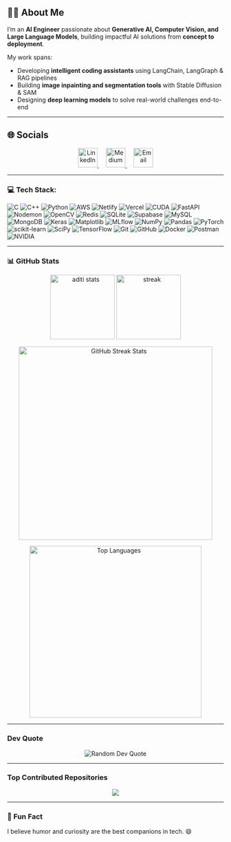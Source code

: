 ## 👩‍💻 About Me  
I’m an **AI Engineer** passionate about **Generative AI, Computer Vision, and Large Language Models**, building impactful AI solutions from **concept to deployment**.  

My work spans:
-  Developing **intelligent coding assistants** using LangChain, LangGraph & RAG pipelines  
-  Building **image inpainting and segmentation tools** with Stable Diffusion & SAM  
-  Designing **deep learning models** to solve real-world challenges end-to-end  

---

## 🌐 Socials
<p align="center">
  <a href="https://www.linkedin.com/in/aditisharma2307" target="_blank">
    <img src="https://cdn.jsdelivr.net/gh/devicons/devicon/icons/linkedin/linkedin-original.svg" alt="LinkedIn" height="45" width="45" />
  </a>
  &nbsp;&nbsp;&nbsp;
  <a href="https://medium.com/@aditisharma232014" target="_blank">
    <img src="https://cdn.jsdelivr.net/gh/devicons/devicon/icons/markdown/markdown-original.svg" alt="Medium" height="45" width="45" />
  </a>
  &nbsp;&nbsp;&nbsp;
  <a href="mailto:aditish2307@gmail.com" target="_blank">
    <img src="https://cdn.jsdelivr.net/gh/devicons/devicon/icons/google/google-original.svg" alt="Email" height="45" width="45" />
  </a>
</p>

---

### 💻 Tech Stack:

![C](https://img.shields.io/badge/C-00599C?style=for-the-badge&logo=c&logoColor=white)
![C++](https://img.shields.io/badge/C++-00599C?style=for-the-badge&logo=cplusplus&logoColor=white)
![Python](https://img.shields.io/badge/Python-3776AB?style=for-the-badge&logo=python&logoColor=white)
![AWS](https://img.shields.io/badge/AWS-232F3E?style=for-the-badge&logo=amazon-aws&logoColor=FF9900)
![Netlify](https://img.shields.io/badge/Netlify-00C7B7?style=for-the-badge&logo=netlify&logoColor=white)
![Vercel](https://img.shields.io/badge/Vercel-000000?style=for-the-badge&logo=vercel&logoColor=white)
![CUDA](https://img.shields.io/badge/CUDA-76B900?style=for-the-badge&logo=nvidia&logoColor=white)
![FastAPI](https://img.shields.io/badge/FastAPI-009688?style=for-the-badge&logo=fastapi&logoColor=white)
![Nodemon](https://img.shields.io/badge/Nodemon-76D04B?style=for-the-badge&logo=nodemon&logoColor=white)
![OpenCV](https://img.shields.io/badge/OpenCV-27338E?style=for-the-badge&logo=opencv&logoColor=white)
![Redis](https://img.shields.io/badge/Redis-DC382D?style=for-the-badge&logo=redis&logoColor=white)
![SQLite](https://img.shields.io/badge/SQLite-07405E?style=for-the-badge&logo=sqlite&logoColor=white)
![Supabase](https://img.shields.io/badge/Supabase-3ECF8E?style=for-the-badge&logo=supabase&logoColor=white)
![MySQL](https://img.shields.io/badge/MySQL-4479A1?style=for-the-badge&logo=mysql&logoColor=white)
![MongoDB](https://img.shields.io/badge/MongoDB-47A248?style=for-the-badge&logo=mongodb&logoColor=white)
![Keras](https://img.shields.io/badge/Keras-D00000?style=for-the-badge&logo=keras&logoColor=white)
![Matplotlib](https://img.shields.io/badge/Matplotlib-11557C?style=for-the-badge&logo=matplotlib&logoColor=white)
![MLflow](https://img.shields.io/badge/MLflow-0194E2?style=for-the-badge&logo=mlflow&logoColor=white)
![NumPy](https://img.shields.io/badge/NumPy-013243?style=for-the-badge&logo=numpy&logoColor=white)
![Pandas](https://img.shields.io/badge/Pandas-150458?style=for-the-badge&logo=pandas&logoColor=white)
![PyTorch](https://img.shields.io/badge/PyTorch-EE4C2C?style=for-the-badge&logo=pytorch&logoColor=white)
![scikit-learn](https://img.shields.io/badge/scikit--learn-F7931E?style=for-the-badge&logo=scikit-learn&logoColor=white)
![SciPy](https://img.shields.io/badge/SciPy-8CAAE6?style=for-the-badge&logo=scipy&logoColor=white)
![TensorFlow](https://img.shields.io/badge/TensorFlow-FF6F00?style=for-the-badge&logo=tensorflow&logoColor=white)
![Git](https://img.shields.io/badge/Git-F05032?style=for-the-badge&logo=git&logoColor=white)
![GitHub](https://img.shields.io/badge/GitHub-181717?style=for-the-badge&logo=github&logoColor=white)
![Docker](https://img.shields.io/badge/Docker-2496ED?style=for-the-badge&logo=docker&logoColor=white)
![Postman](https://img.shields.io/badge/Postman-FF6C37?style=for-the-badge&logo=postman&logoColor=white)
![NVIDIA](https://img.shields.io/badge/NVIDIA-76B900?style=for-the-badge&logo=nvidia&logoColor=white)


---

### 📊 GitHub Stats  
<p align="center">
  <img src="https://github-readme-stats.vercel.app/api?username=aditi931&show_icons=true&theme=radical" alt="aditi stats" height="150"/>
  <img src="https://github-readme-streak-stats.herokuapp.com/?user=aditi-sharma2320&theme=radical" alt="streak" height="150"/>
</p>

<p align="center">
  <img src="https://github-readme-streak-stats.herokuapp.com/?user=aditi931&theme=radical&hide_border=false" alt="GitHub Streak Stats" width="450"/>
</p>

<p align="center">
  <img src="https://github-readme-stats.vercel.app/api/top-langs/?username=aditi931&theme=radical&hide_border=false&layout=compact" alt="Top Languages" width="400"/>
</p>

---


### Dev Quote  
<p align="center">
  <img src="https://quotes-github-readme.vercel.app/api?type=horizontal&theme=radical" alt="Random Dev Quote"/>
</p>

---

### Top Contributed Repositories  
<p align="center">
  <img src="https://github-contributor-stats.vercel.app/api?username=aditi931&limit=5&theme=radical&combine_all_yearly_contributions=true" />
</p>

---

### 💬 Fun Fact  
I believe humor and curiosity are the best companions in tech. 😄  
